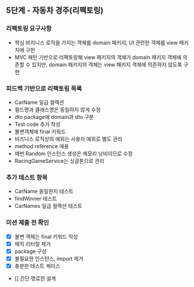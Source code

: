 5단계 - 자동차 경주(리팩토링)
---

### 리팩토링 요구사항
- 핵심 비지니스 로직을 가지는 객체를 domain 패키지, UI 관련한 객체를 view 패키지에 구현
- MVC 패턴 기반으로 리팩토링해 view 패키지의 객체가 domain 패키지 객체에 의존할 수 있지만, domain 패키지의 객체는 view 패키지 객체에 의존하지 않도록 구현


### 피드백 기반으로 리팩토링 목록
- CarName 일급 컬렉션
- 필드명과 클래스명은 동일하지 않게 수정
- dto package에 domain과 dto 구분
- Test code 추가 작성
- 불변객체에 final 키워드
- 비즈니스 로직상의 예외는 사용자 예외로 별도 관리
- method reference 애용
- 매번 Random 인스턴스 생성은 메모리 낭비이므로 수정
- RacingGameService는 싱글톤으로 관리


### 추가 테스트 항목
- CarName 동일한지 테스트
- findWinner 테스트
- CarNames 일급 컬렉션 테스트


### 미션 제출 전 확인
- [x] 불변 객체는 final 키워드 작성
- [x] 매직 리터럴 제거
- [x] package 구성
- [x] 불필요한 인스턴스, import 제거
- [x] 충분한 테스트 케이스
- [] 간단 명료한 설계
